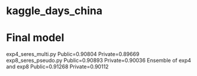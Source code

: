 # kaggle_days_china

# Final model
exp4_seres_multi.py Public=0.90804 Private=0.89669
exp8_seres_pseudo.py Public=0.90893 Private=0.90036
Ensemble of exp4 and exp8 Public=0.91268 Private=0.90112
